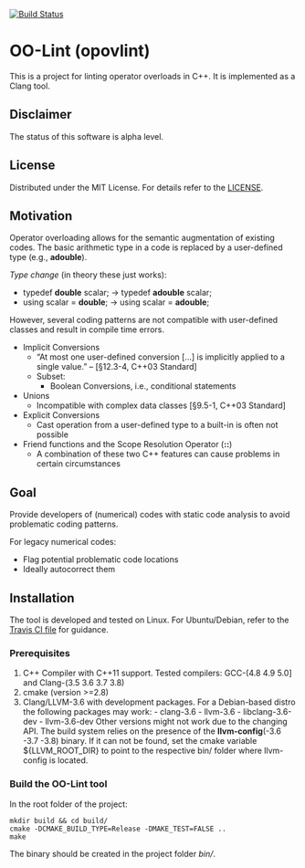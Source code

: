 [![Build Status](https://travis-ci.org/ahueck/opovlint.svg?branch=master)](https://travis-ci.org/ahueck/opovlint)

OO-Lint (opovlint)
===========

This is a project for linting operator overloads in C++. It is implemented as 
a Clang tool.


Disclaimer
------------

The status of this software is alpha level.


License
------------

Distributed under the MIT License. For details refer to the [LICENSE](LICENSE).


Motivation
------------

Operator overloading allows for the semantic augmentation of existing codes. 
The basic arithmetic type in a code is replaced by a user-defined type (e.g., **adouble**).

*Type change* (in theory these just works): 
- typedef **double** scalar; -> typedef **adouble** scalar;
- using scalar = **double**; -> using scalar = **adouble**;

However, several coding patterns are not compatible with user-defined classes 
and result in compile time errors.
- Implicit Conversions
    - “At most one user-defined conversion [...] is implicitly 
         applied to a single value.” –  [§12.3-4, C++03 Standard]
    - Subset: 
        - Boolean Conversions, i.e., conditional statements
- Unions
    - Incompatible with complex data classes [§9.5-1, C++03 Standard]
- Explicit Conversions
    - Cast operation from a user-defined type to a built-in is often not possible
- Friend functions and the Scope Resolution Operator (**::**)
    - A combination of these two C++ features can cause problems in certain circumstances


Goal
------------

Provide developers of (numerical) codes with static code analysis 
to avoid problematic coding patterns.

For legacy numerical codes:
- Flag potential problematic code locations
- Ideally autocorrect them


Installation 
------------

The tool is developed and tested on Linux. 
For Ubuntu/Debian, refer to the [Travis CI file](.travis.yml) for guidance.

### Prerequisites

1.  C++ Compiler with C++11 support. Tested compilers: GCC-(4.8 4.9 5.0] and Clang-(3.5 3.6 3.7 3.8)
2.  cmake (version >=2.8)
3.  Clang/LLVM-3.6 with development packages. For a Debian-based distro the following packages may work:
		- clang-3.6
		- llvm-3.6
		- libclang-3.6-dev
		- llvm-3.6-dev
		Other versions might not work due to the changing API.
    The build system relies on the presence of the **llvm-config**(-3.6 -3.7 -3.8) binary.
    If it can not be found, set the cmake variable ${LLVM_ROOT_DIR} to point to the 
    respective bin/ folder where llvm-config is located.

### Build the OO-Lint tool

In the root folder of the project:

    mkdir build && cd build/
    cmake -DCMAKE_BUILD_TYPE=Release -DMAKE_TEST=FALSE ..
    make

The binary should be created in the project folder *bin/*. 
